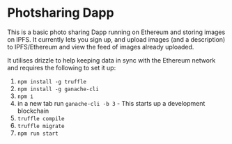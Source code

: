 # Photsharing Dapp

This is a basic photo sharing Dapp running on Ethereum and storing images on IPFS. It currently lets you sign up, and upload images (and a description) to IPFS/Ethereum and view the feed of images already uploaded.

It utilises drizzle to help keeping data in sync with the Ethereum network and requires the following to set it up: 

 1. `npm install -g truffle`
 1. `npm install -g ganache-cli`
 1. `npm i`
 1. in a new tab run `ganache-cli -b 3` - This starts up a development blockchain
 1. `truffle compile`
 1. `truffle migrate`
 1. `npm run start`
